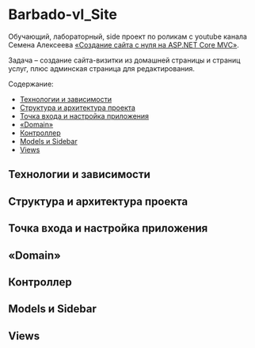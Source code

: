 # Barbado-vl_Site
Обучающий, лабораторный, side проект по роликам с youtube канала Семена Алексеева [«Создание сайта с нуля на ASP.NET Core MVC»](https://www.youtube.com/watch?v=DKDCKFWNBbk&t=306s).

Задача – создание сайта-визитки из домашней страницы и страниц услуг, плюс админская страница для редактирования.

Содержание:
- [Технологии и зависимости](#main-section-1)
- [Структура и архитектура проекта](#main-section-2)
- [Точка входа и настройка приложения](#main-section-3)
- [«Domain»](#main-section-4)
- [Контроллер](#main-section-5)
- [Models и Sidebar](#main-section-6)
- [Views](#main-section-7)

## Технологии и зависимости <a name="main-section-1"></a>
## Структура и архитектура проекта <a name="main-section-2"></a>
## Точка входа и настройка приложения <a name="main-section-3"></a>
## «Domain» <a name="main-section-4"></a>
## Контроллер <a name="main-section-5"></a>
## Models и Sidebar <a name="main-section-6"></a>
## Views <a name="main-section-7"></a>
